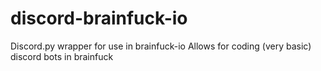 # discord-brainfuck-io
Discord.py wrapper for use in brainfuck-io
Allows for coding (very basic) discord bots in brainfuck
